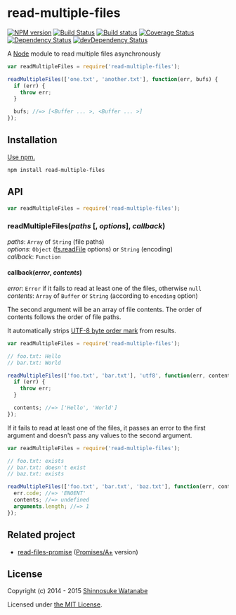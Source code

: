 # read-multiple-files 

[![NPM version](https://img.shields.io/npm/v/read-multiple-files.svg)](https://www.npmjs.com/package/read-multiple-files)
[![Build Status](https://img.shields.io/travis/shinnn/read-multiple-files.svg)](https://travis-ci.org/shinnn/read-multiple-files)
[![Build status](https://ci.appveyor.com/api/projects/status/ia3h5bcsy84vgfpc?svg=true)](https://ci.appveyor.com/project/ShinnosukeWatanabe/read-multiple-files)
[![Coverage Status](https://img.shields.io/coveralls/shinnn/read-multiple-files.svg)](https://coveralls.io/r/shinnn/read-multiple-files)
[![Dependency Status](https://img.shields.io/david/shinnn/read-multiple-files.svg?label=deps)](https://david-dm.org/shinnn/read-multiple-files)
[![devDependency Status](https://img.shields.io/david/dev/shinnn/read-multiple-files.svg?label=devDeps)](https://david-dm.org/shinnn/read-multiple-files#info=devDependencies)

A [Node](http://nodejs.org/) module to read multiple files asynchronously

```javascript
var readMultipleFiles = require('read-multiple-files');

readMultipleFiles(['one.txt', 'another.txt'], function(err, bufs) {
  if (err) {
    throw err;
  }

  bufs; //=> [<Buffer ... >, <Buffer ... >]
});
```

## Installation

[Use npm.](https://docs.npmjs.com/cli/install)

```sh
npm install read-multiple-files
```

## API

```javascript
var readMultipleFiles = require('read-multiple-files');
```

### readMultipleFiles(*paths* [, *options*], *callback*)

*paths*: `Array` of `String` (file paths)  
*options*: `Object` ([fs.readFile] options) or `String` (encoding)  
*callback*: `Function`

#### callback(*error*, *contents*)

*error*: `Error` if it fails to read at least one of the files, otherwise `null`  
*contents*: `Array` of `Buffer` or `String` (according to `encoding` option)

The second argument will be an array of file contents. The order of contents follows the order of file paths. 

It automatically strips [UTF-8 byte order mark](http://en.wikipedia.org/wiki/Byte_order_mark#UTF-8) from results.

```javascript
var readMultipleFiles = require('read-multiple-files');

// foo.txt: Hello
// bar.txt: World

readMultipleFiles(['foo.txt', 'bar.txt'], 'utf8', function(err, contents) {
  if (err) {
    throw err;
  }

  contents; //=> ['Hello', 'World']
});
```

If it fails to read at least one of the files, it passes an error to the first argument and doesn't pass any values to the second argument.

```javascript
var readMultipleFiles = require('read-multiple-files');

// foo.txt: exists
// bar.txt: doesn't exist
// baz.txt: exists

readMultipleFiles(['foo.txt', 'bar.txt', 'baz.txt'], function(err, contents) {
  err.code; //=> 'ENOENT'
  contents; //=> undefined
  arguments.length; //=> 1
});
```

## Related project

* [read-files-promise](https://github.com/shinnn/read-files-promise) ([Promises/A+](https://promisesaplus.com/) version)

## License

Copyright (c) 2014 - 2015 [Shinnosuke Watanabe](https://github.com/shinnn)

Licensed under [the MIT License](./LICENSE).

[fs.readFile]: https://iojs.org/api/fs.html#fs_fs_readfile_filename_options_callback
